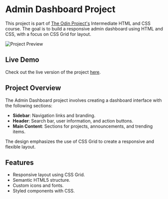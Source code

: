 
# Admin Dashboard Project

This project is part of [The Odin Project's](https://www.theodinproject.com/) Intermediate HTML and CSS course. The goal is to build a responsive admin dashboard using HTML and CSS, with a focus on CSS Grid for layout.

![Project Preview](path_to_screenshot.png)


## Live Demo

Check out the live version of the project [here]([https://kloxer.github.io/TOP_Admin_dashboard/]).

## Project Overview

The Admin Dashboard project involves creating a dashboard interface with the following sections:

- **Sidebar**: Navigation links and branding.
- **Header**: Search bar, user information, and action buttons.
- **Main Content**: Sections for projects, announcements, and trending items.

The design emphasizes the use of CSS Grid to create a responsive and flexible layout.

## Features

- Responsive layout using CSS Grid.
- Semantic HTML5 structure.
- Custom icons and fonts.
- Styled components with CSS.



